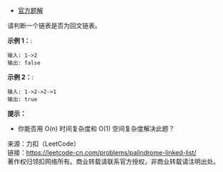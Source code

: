 * [官方题解](https://leetcode-cn.com/problems/palindrome-linked-list/solution/hui-wen-lian-biao-by-leetcode-solution/)

请判断一个链表是否为回文链表。

**示例 1：**:<br>
```
输入: 1->2
输出: false
```

**示例 2：**:<br>

```
输入: 1->2->2->1
输出: true
```
**提示：** <br>
* 你能否用 O(n) 时间复杂度和 O(1) 空间复杂度解决此题？

来源：力扣（LeetCode）<br>
链接：https://leetcode-cn.com/problems/palindrome-linked-list/ <br>
著作权归领扣网络所有。商业转载请联系官方授权，非商业转载请注明出处。<br>